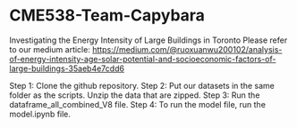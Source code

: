 # CME538-Team-Capybara
Investigating the  Energy Intensity of Large Buildings in Toronto
Please refer to our medium article: https://medium.com/@ruoxuanwu200102/analysis-of-energy-intensity-age-solar-potential-and-socioeconomic-factors-of-large-buildings-35aeb4e7cdd6

Step 1: Clone the github repository.
Step 2: Put our datasets in the same folder as the scripts. Unzip the data that are zipped. 
Step 3: Run the dataframe_all_combined_V8 file. 
Step 4: To run the model file, run the model.ipynb file. 
